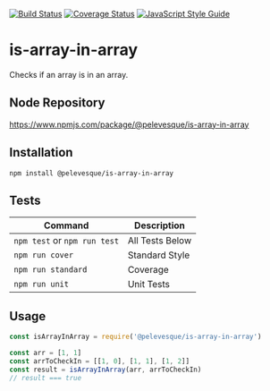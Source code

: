 [![Build Status](https://travis-ci.org/pelevesque/is-array-in-array.svg?branch=master)](https://travis-ci.org/pelevesque/is-array-in-array)
[![Coverage Status](https://coveralls.io/repos/github/pelevesque/is-array-in-array/badge.svg?branch=master)](https://coveralls.io/github/pelevesque/is-array-in-array?branch=master)
[![JavaScript Style Guide](https://img.shields.io/badge/code_style-standard-brightgreen.svg)](https://standardjs.com)

# is-array-in-array

Checks if an array is in an array.

## Node Repository

https://www.npmjs.com/package/@pelevesque/is-array-in-array

## Installation

`npm install @pelevesque/is-array-in-array`

## Tests

Command                      | Description
---------------------------- | ------------
`npm test` or `npm run test` | All Tests Below
`npm run cover`              | Standard Style
`npm run standard`           | Coverage
`npm run unit`               | Unit Tests

## Usage

```js
const isArrayInArray = require('@pelevesque/is-array-in-array')
```

```js
const arr = [1, 1]
const arrToCheckIn = [[1, 0], [1, 1], [1, 2]]
const result = isArrayInArray(arr, arrToCheckIn)
// result === true
```

